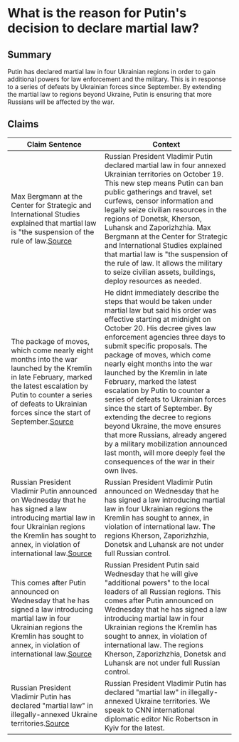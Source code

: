 # What is the reason for Putin's decision to declare martial law?

## Summary
Putin has declared martial law in four Ukrainian regions in order to gain additional powers for law enforcement and the military. This is in response to a series of defeats by Ukrainian forces since September. By extending the martial law to regions beyond Ukraine, Putin is ensuring that more Russians will be affected by the war.

## Claims
| Claim Sentence | Context |
|---|---|
|Max Bergmann at the Center for Strategic and International Studies explained that martial law is "the suspension of the rule of law.<a href="https://www.thetrumpet.com/26293-putin-declares-martial-law-in-ukraine" target="_blank">Source</a>| Russian President Vladimir Putin declared martial law in four annexed Ukrainian territories on October 19. This new step means Putin can ban public gatherings and travel, set curfews, censor information and legally seize civilian resources in the regions of Donetsk, Kherson, Luhansk and Zaporizhzhia. Max Bergmann at the Center for Strategic and International Studies explained that martial law is "the suspension of the rule of law. It allows the military to seize civilian assets, buildings, deploy resources as needed.|
|The package of moves, which come nearly eight months into the war launched by the Kremlin in late February, marked the latest escalation by Putin to counter a series of defeats to Ukrainian forces since the start of September.<a href="https://www.rferl.org/a/ukraine-russia-drone-attacks/32090900.html" target="_blank">Source</a>| He didnt immediately describe the steps that would be taken under martial law but said his order was effective starting at midnight on October 20. His decree gives law enforcement agencies three days to submit specific proposals. The package of moves, which come nearly eight months into the war launched by the Kremlin in late February, marked the latest escalation by Putin to counter a series of defeats to Ukrainian forces since the start of September. By extending the decree to regions beyond Ukraine, the move ensures that more Russians, already angered by a military mobilization announced last month, will more deeply feel the consequences of the war in their own lives.|
|Russian President Vladimir Putin announced on Wednesday that he has signed a law introducing martial law in four Ukrainian regions the Kremlin has sought to annex, in violation of international law.<a href="https://www.cnn.com/europe/live-news/russia-ukraine-war-news-10-19-22/h_f5c56f5ecd1176ed411c4cea123ec739" target="_blank">Source</a>| Russian President Vladimir Putin announced on Wednesday that he has signed a law introducing martial law in four Ukrainian regions the Kremlin has sought to annex, in violation of international law. The regions Kherson, Zaporizhzhia, Donetsk and Luhansk are not under full Russian control.|
|This comes after Putin announced on Wednesday that he has signed a law introducing martial law in four Ukrainian regions the Kremlin has sought to annex, in violation of international law.<a href="https://www.cnn.com/europe/live-news/russia-ukraine-war-news-10-19-22/h_a1cffdb1541473b34054e39897718dbc" target="_blank">Source</a>| Russian President Putin said Wednesday that he will give "additional powers" to the local leaders of all Russian regions. This comes after Putin announced on Wednesday that he has signed a law introducing martial law in four Ukrainian regions the Kremlin has sought to annex, in violation of international law. The regions Kherson, Zaporizhzhia, Donetsk and Luhansk are not under full Russian control.|
|Russian President Vladimir Putin has declared "martial law" in illegally-annexed Ukraine territories.<a href="https://www.wbur.org/hereandnow/2022/10/19/martial-law-ukraine" target="_blank">Source</a>| Russian President Vladimir Putin has declared "martial law" in illegally-annexed Ukraine territories. We speak to CNN international diplomatic editor Nic Robertson in Kyiv for the latest.|
